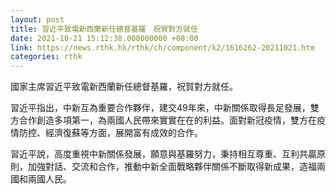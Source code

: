 ```yaml
---
layout: post
title: 習近平致電新西蘭新任總督基羅　祝賀對方就任
date: 2021-10-21 15:12:38.000000000 +08:00
link: https://news.rthk.hk/rthk/ch/component/k2/1616262-20211021.htm
categories: rthk
---
```


國家主席習近平致電新西蘭新任總督基羅，祝賀對方就任。

習近平指出，中新互為重要合作夥伴，建交49年來，中新關係取得長足發展，雙方合作創造多項第一，為兩國人民帶來實實在在的利益。面對新冠疫情，雙方在疫情防控、經濟復蘇等方面，展開富有成效的合作。

習近平說，高度重視中新關係發展，願意與基羅努力，秉持相互尊重、互利共贏原則，加強對話、交流和合作，推動中新全面戰略夥伴關係不斷取得新成果，造福兩國和兩國人民。
